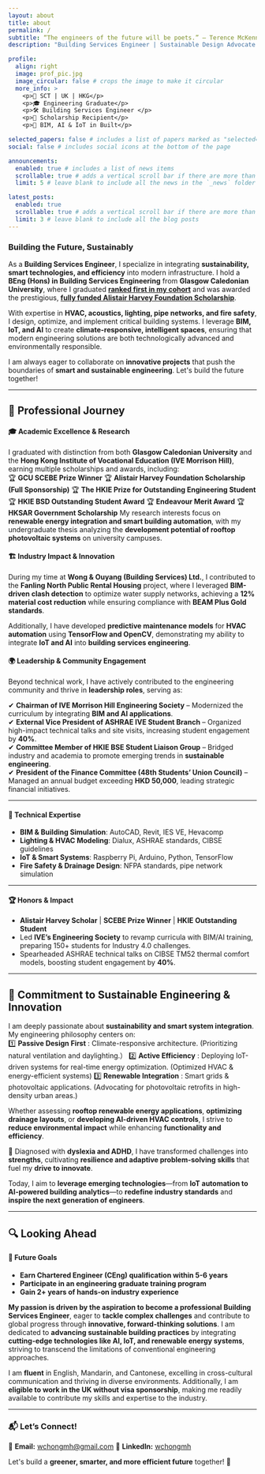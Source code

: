 ```yaml
---
layout: about
title: about
permalink: /
subtitle: “The engineers of the future will be poets.” ― Terence McKenna
description: "Building Services Engineer | Sustainable Design Advocate | IoT Innovator"

profile:
  align: right
  image: prof_pic.jpg
  image_circular: false # crops the image to make it circular
  more_info: >
    <p>📍 SCT | UK | HKG</p>
    <p>🎓 Engineering Graduate</p>
    <p>🛠️ Building Services Engineer </p>
    <p>🏅 Scholarship Recipient</p>
    <p>🌟 BIM, AI & IoT in Built</p>

selected_papers: false # includes a list of papers marked as "selected={true}"
social: false # includes social icons at the bottom of the page

announcements:
  enabled: true # includes a list of news items
  scrollable: true # adds a vertical scroll bar if there are more than 3 news items
  limit: 5 # leave blank to include all the news in the `_news` folder

latest_posts:
  enabled: true
  scrollable: true # adds a vertical scroll bar if there are more than 3 new posts items
  limit: 3 # leave blank to include all the blog posts
---
```


### Building the Future, Sustainably  
As a **Building Services Engineer**, I specialize in integrating **sustainability, smart technologies, and efficiency** into modern infrastructure. I hold a **BEng (Hons) in Building Services Engineering** from **Glasgow Caledonian University**, where I graduated [**ranked first in my cohort**](https://www.gcu.ac.uk/aboutgcu/universitynews/celebrating-success-in-the-school-of-computing,-engineering-and-built-environment) and was awarded the prestigious, [**fully funded Alistair Harvey Foundation Scholarship**](https://www.vtc.edu.hk/home/en/media-newsroom/vtc-digest/ive-engineering-students-conferred-scholarship-for-pursuing-professional-development-in-uk.html). 

With expertise in **HVAC, acoustics, lighting, pipe networks, and fire safety**, I design, optimize, and implement critical building systems. I leverage **BIM, IoT, and AI** to create **climate-responsive, intelligent spaces**, ensuring that modern engineering solutions are both technologically advanced and environmentally responsible.

I am always eager to collaborate on **innovative projects** that push the boundaries of **smart and sustainable engineering**. Let's build the future together! 

---

## 📌 Professional Journey  

#### 🎓 Academic Excellence & Research  
I graduated with distinction from both **Glasgow Caledonian University** and the **Hong Kong Institute of Vocational Education (IVE Morrison Hill)**, earning multiple scholarships and awards, including:  
🏆 **GCU SCEBE Prize Winner**
🏆 **Alistair Harvey Foundation Scholarship (Full Sponsorship)**
🏆 **The HKIE Prize for Outstanding Engineering Student**
🏆 **HKIE BSD Outstanding Student Award**
🏆 **Endeavour Merit Award**
🏆 **HKSAR Government Scholarship**
My research interests focus on **renewable energy integration and smart building automation**, with my undergraduate thesis analyzing the **development potential of rooftop photovoltaic systems** on university campuses.  

#### 🏗️ Industry Impact & Innovation  
During my time at **Wong & Ouyang (Building Services) Ltd.**, I contributed to the **Fanling North Public Rental Housing** project, where I leveraged **BIM-driven clash detection** to optimize water supply networks, achieving a **12% material cost reduction** while ensuring compliance with **BEAM Plus Gold standards**.  

Additionally, I have developed **predictive maintenance models** for **HVAC automation** using **TensorFlow and OpenCV**, demonstrating my ability to integrate **IoT and AI** into **building services engineering**.  

#### 🌍 Leadership & Community Engagement  
Beyond technical work, I have actively contributed to the engineering community and thrive in **leadership roles**, serving as:  

✔ **Chairman of IVE Morrison Hill Engineering Society** – Modernized the curriculum by integrating **BIM and AI applications**.  
✔ **External Vice President of ASHRAE IVE Student Branch** – Organized high-impact technical talks and site visits, increasing student engagement by **40%**.  
✔ **Committee Member of HKIE BSE Student Liaison Group** – Bridged industry and academia to promote emerging trends in **sustainable engineering**.  
✔ **President of the Finance Committee (48th Students’ Union Council)** – Managed an annual budget exceeding **HKD 50,000**, leading strategic financial initiatives.  

---

#### 🔧 Technical Expertise  
- **BIM & Building Simulation**: AutoCAD, Revit, IES VE, Hevacomp  
- **Lighting & HVAC Modeling**: Dialux, ASHRAE standards, CIBSE guidelines  
- **IoT & Smart Systems**: Raspberry Pi, Arduino, Python, TensorFlow  
- **Fire Safety & Drainage Design**: NFPA standards, pipe network simulation  

---

#### 🏆 Honors & Impact  
- **Alistair Harvey Scholar** | **SCEBE Prize Winner** | **HKIE Outstanding Student**  
- Led **IVE’s Engineering Society** to revamp curricula with BIM/AI training, preparing 150+ students for Industry 4.0 challenges.  
- Spearheaded ASHRAE technical talks on CIBSE TM52 thermal comfort models, boosting student engagement by **40%**.  

---

## 🌱 Commitment to Sustainable Engineering & Innovation  
I am deeply passionate about **sustainability and smart system integration**. My engineering philosophy centers on:  
1️⃣ **Passive Design First** : Climate-responsive architecture. (Prioritizing natural ventilation and daylighting.）
2️⃣ **Active Efficiency** : Deploying IoT-driven systems for real-time energy optimization. (Optimized HVAC & energy-efficient systems)
3️⃣ **Renewable Integration** : Smart grids & photovoltaic applications. (Advocating for photovoltaic retrofits in high-density urban areas.)

Whether assessing **rooftop renewable energy applications**, **optimizing drainage layouts**, or **developing AI-driven HVAC controls**, I strive to **reduce environmental impact** while enhancing **functionality and efficiency**.    

📌 Diagnosed with **dyslexia and ADHD**, I have transformed challenges into **strengths**, cultivating **resilience and adaptive problem-solving skills** that fuel my **drive to innovate**.  

Today, I aim to **leverage emerging technologies**—from **IoT automation to AI-powered building analytics**—to **redefine industry standards** and **inspire the next generation of engineers**.  

---

## 🔍 Looking Ahead  

#### 🎯 Future Goals

- **Earn Chartered Engineer (CEng) qualification within 5-6 years**  
- **Participate in an engineering graduate training program**  
- **Gain 2+ years of hands-on industry experience**  

**My passion is driven by the aspiration to become a professional Building Services Engineer**, eager to **tackle complex challenges** and contribute to global progress through **innovative, forward-thinking solutions**. I am dedicated to **advancing sustainable building practices** by integrating **cutting-edge technologies like AI, IoT, and renewable energy systems**, striving to transcend the limitations of conventional engineering approaches.

I am **fluent** in English, Mandarin, and Cantonese, excelling in cross-cultural communication and thriving in diverse environments. Additionally, I am **eligible to work in the UK without visa sponsorship**, making me readily available to contribute my skills and expertise to the industry.  

---

### 📬 **Let’s Connect!**   
📧 **Email:** [wchongmh@gmail.com](mailto:wchongmh@gmail.com)
💼 **LinkedIn:** [wchongmh](https://linkedin.com/in/wchongmh/)

Let's build a **greener, smarter, and more efficient future** together! 🚀 
